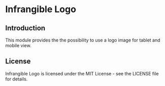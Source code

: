 # Infrangible Logo

## Introduction

This module provides the the possibility to use a logo image for tablet and mobile view.

## License

Infrangible Logo is licensed under the MIT License - see the LICENSE file for details.
